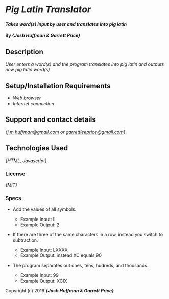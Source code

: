 # _Pig Latin Translator_

#### _Takes word(s) input by user and translates into pig latin_

#### By _**{Josh Huffman & Garrett Price}**_

## Description

_User enters a word(s) and the program translates into pig latin and outputs new pig latin word(s)_

## Setup/Installation Requirements

* _Web browser_
* _Internet connection_


## Support and contact details

_{j.m.huffman@gmail.com or garrettleeprice@gmail.com}_

## Technologies Used

_{HTML, Javascript}_

### License

*{MIT}*


### Specs


* Add the values of all symbols.
    - Example Input: II
    - Example Output: 2

* If there are three of the same characters in a row, instead you switch to subtraction.

    - Example Input: LXXXX
    - Example Output: instead XC equals 90

* The program separates out ones, tens, hudreds, and thousands.
    - Example Input: 99
    - Example Output: XCIX














Copyright (c) 2016 **_{Josh Huffman & Garrett Price}_**
